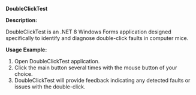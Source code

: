 **DoubleClickTest**

**Description:**

DoubleClickTest is an .NET 8 Windows Forms application designed specifically to identify and diagnose double-click faults in computer mice.

**Usage Example:**
1. Open DoubleClickTest application.
2. Click the main button several times with the mouse button of your choice.
3. DoubleClickTest will provide feedback indicating any detected faults or issues with the double-click.
